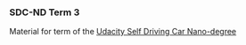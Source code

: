 ### SDC-ND Term 3

Material for term of the [Udacity Self Driving Car Nano-degree](https://www.udacity.com/drive)